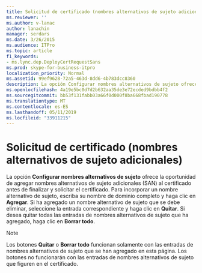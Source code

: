 ```yaml
---
title: Solicitud de certificado (nombres alternativos de sujeto adicionales)
ms.reviewer: ''
ms.author: v-lanac
author: lanachin
manager: serdars
ms.date: 3/26/2015
ms.audience: ITPro
ms.topic: article
f1_keywords:
- ms.lync.dep.DeployCertRequestSans
ms.prod: skype-for-business-itpro
localization_priority: Normal
ms.assetid: 99ef9628-72a5-463d-8dd6-4b783dcc8360
description: La opción Configurar nombres alternativos de sujeto ofrece la oportunidad de agregar nombres alternativos de sujeto adicionales (SAN) al certificado antes de finalizar y solicitar el certificado. Para incorporar un nombre alternativo de sujeto, escriba su nombre de dominio completo y haga clic en Agregar. Si ha agregado un nombre alternativo de sujeto que se debe eliminar, seleccione la entrada correspondiente y haga clic en Quitar. Si desea quitar todas las entradas de nombres alternativos de sujeto que ha agregado, haga clic en Borrar todo.
ms.openlocfilehash: 4a19e5bc0d7d2b632aa35de3e72ecded9bdbb4f2
ms.sourcegitcommit: bb53f131fabb03a66f0d000f8ba668fbad190778
ms.translationtype: MT
ms.contentlocale: es-ES
ms.lasthandoff: 05/11/2019
ms.locfileid: "33911215"
---
```

# <a name="certificate-request-additional-subject-alternate-names"></a>Solicitud de certificado (nombres alternativos de sujeto adicionales)
 
La opción **Configurar nombres alternativos de sujeto** ofrece la oportunidad de agregar nombres alternativos de sujeto adicionales (SAN) al certificado antes de finalizar y solicitar el certificado. Para incorporar un nombre alternativo de sujeto, escriba su nombre de dominio completo y haga clic en **Agregar**. Si ha agregado un nombre alternativo de sujeto que se debe eliminar, seleccione la entrada correspondiente y haga clic en **Quitar**. Si desea quitar todas las entradas de nombres alternativos de sujeto que ha agregado, haga clic en **Borrar todo**.
  
> [!NOTE]
> Los botones **Quitar** o **Borrar todo** funcionan solamente con las entradas de nombres alternativos de sujeto que se han agregado en esta página. Los botones no funcionarán con las entradas de nombres alternativos de sujeto que figuren en el certificado.
  

